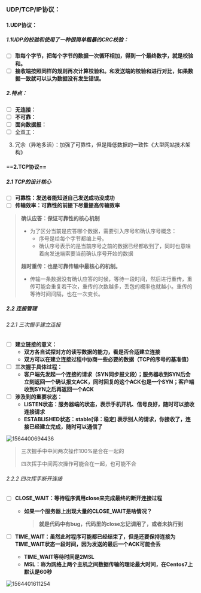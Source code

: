 ### UDP/TCP/IP协议：

#### 1.UDP协议：

##### 1.1UDP的校验和使用了一种很简单粗暴的CRC校验：

- [ ] **取每个字节，把每个字节的数据一次循环相加，得到一个最终数字，就是校验和。**
- [ ] **接收端按照同样的规则再次计算校验和。和发送端的校验和进行对比，如果数据一致就可以认为数据没有发生错误。**

##### 2.特点：

- [ ] **无连接：**
- [ ] **不可靠：**
- [ ] **面向数据报：**
- [ ] 全双工：

3. 冗余（异地多活）：加强了可靠性，但是降低数据的一致性《大型网站技术架构》

#### ==2.TCP协议==

##### 2.1 TCP的设计核心

- [ ] **可靠性：发送者能知道自己发送成功没成功**
- [ ] **传输效率：可靠性的前提下尽量提高传输效率**

> **确认应答：保证可靠性的核心机制**
>
> - 为了区分当前是应答哪个数据，需要引入序号和确认序号概念：
>   - 序号是给每个字节都编上号。
>   - 确认序号表示的是当前序号之前的数据已经都收到了，同时也意味着向发送端索要当前确认序号开始的数据
>
> **超时重传：也是可靠传输中最核心的机制。**
>
> - 传输一条数据没有确认应答的时候，等待一段时间，然后进行重传，重传可能会重复若干次，重传的次数越多，丢包的概率也就越小。重传的等待时间间隔，也在一次变长。

##### 2.2 连接管理

###### 2.2.1 三次握手建立连接

- [ ] **建立链接的意义：**
  - **双方各自试探对方的读写数据的能力，看是否合适建立连接**
  - **双方可以在建立连接过程中协商一些必要的数据（TCP的序号的基准值）**
- [ ] **三次握手具体过程：**
  - **客户端先发起一个连接的请求（SYN同步报文段）；服务器收到SYN后会立刻返回一个确认报文ACK，同时回复的这个ACK也是一个SYN；客户端收到SYN之后再返回一个ACK**
- [ ] **涉及到的重要状态：**
  - **LISTEN状态：服务器端的状态，表示手机开机、信号良好，随时可以接收连接请求**
  - **ESTABLISHED状态：stable[译：稳定]  表示别人的请求，你接收了，连接已经建立完成，随时可以通信了**

![1564400694436](C:\Users\DELL\Desktop\MarkDown文件\1564400694436.png)



> 三次握手中中间两次操作100%是合在一起的
>
> 四次挥手中间两次操作可能合在一起，也可能不合

###### 2.2.2 四次挥手断开连接

- [ ] **CLOSE_WAIT：等待程序调用close来完成最终的断开连接过程**

  - **如果一个服务器上出现大量的CLOSE_WAIT是啥情况？**

    > **就是代码中有bug，代码里的close忘记调用了，或者未执行到**

- [ ] **TIME_WAIT：虽然此时程序可能都已经结束了，但是还要保持连接为TIME_WAIT状态一段时间，因为发送的最后一个ACK可能会丢**

  - **TIME_WAIT等待时间是2MSL**
  - **MSL：称为网络上两个主机之间数据传输的理论最大时间，在Centos7上默认是60秒**

![1564401611254](C:\Users\DELL\Desktop\MarkDown文件\1564401611254.png)
